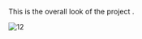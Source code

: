 This is the overall look of the project .


![12](https://github.com/user-attachments/assets/d8d02bb4-7601-434a-bc26-3939808aad4c)

